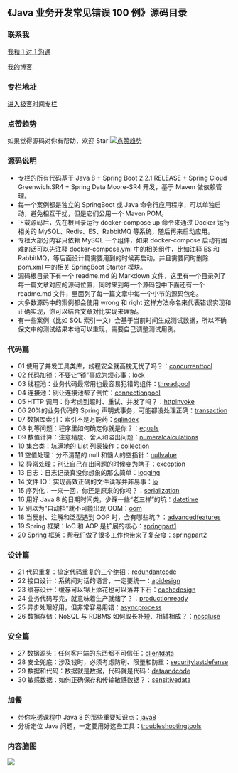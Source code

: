 ## 《Java 业务开发常见错误 100 例》源码目录

### 联系我

[我和 1 对 1 沟通](https://www.zaih.com/falcon/mentors/2by2w5y2n80)

[我的博客](https://www.cnblogs.com/lovecindywang/)

### 专栏地址

[进入极客时间专栏](https://time.geekbang.org/column/intro/294?utm_term=zeus134KG&utm_source=blog&utm_medium=zhuye)

### 点赞趋势

如果觉得源码对你有帮助，欢迎 Star
[![点赞趋势](https://starchart.cc/JosephZhu1983/java-common-mistakes.svg)](https://starchart.cc/JosephZhu1983/java-common-mistakes)

### 源码说明

- 专栏的所有代码基于 Java 8 + Spring Boot 2.2.1.RELEASE + Spring Cloud Greenwich.SR4 + Spring Data Moore-SR4 开发，基于 Maven 做依赖管理。
- 每一个案例都是独立的 SpringBoot 或 Java 命令行应用程序，可以单独启动，避免相互干扰，但是它们公用一个 Maven POM。
- 下载源码后，先在根目录运行 docker-compose up 命令来通过 Docker 运行相关的 MySQL、Redis、ES、RabbitMQ 等系统，随后再来启动应用。
- 专栏大部分内容只依赖 MySQL 一个组件，如果 docker-compose 启动有困难的话可以先注释 docker-compose.yml 中的相关组件，比如注释 ES 和 RabbitMQ，等后面设计篇需要用到的时候再启动，并且需要同时删除 pom.xml 中的相关 SpringBoot Starter 模块。
- 源码根目录下有一个 readme.md 的 Markdown 文件，这里有一个目录列了每一篇文章对应的源码位置，同时来到每一个源码包中下面还有一个 readme.md 文件，里面列了每一篇文章中每一个小节的源码包名。
- 大多数源码中的案例都会使用 wrong 和 right 这样方法命名来代表错误实现和正确实现，你可以结合文章对比实现来理解。
- 有一些案例（比如 SQL 索引一文）会基于当前时间生成测试数据，所以不确保文中的测试结果本地可以重现，需要自己调整测试用例。

### 代码篇

- 01 使用了并发工具类库，线程安全就高枕无忧了吗？：[concurrenttool](src/main/java/org/geekbang/time/commonmistakes/concurrenttool/)
- 02 代码加锁：不要让“锁”事成为烦心事：[lock](src/main/java/org/geekbang/time/commonmistakes/lock/)
- 03 线程池：业务代码最常用也最容易犯错的组件：[threadpool](src/main/java/org/geekbang/time/commonmistakes/threadpool/)
- 04 连接池：别让连接池帮了倒忙：[connectionpool](src/main/java/org/geekbang/time/commonmistakes/connectionpool/)
- 05 HTTP 调用：你考虑到超时、重试、并发了吗？：[httpinvoke](src/main/java/org/geekbang/time/commonmistakes/httpinvoke/)
- 06 20%的业务代码的 Spring 声明式事务，可能都没处理正确：[transaction](src/main/java/org/geekbang/time/commonmistakes/transaction/)
- 07 数据库索引：索引不是万能药：[sqlindex](src/main/java/org/geekbang/time/commonmistakes/sqlindex/)
- 08 判等问题：程序里如何确定你就是你？：[equals](src/main/java/org/geekbang/time/commonmistakes/equals/)
- 09 数值计算：注意精度、舍入和溢出问题：[numeralcalculations](src/main/java/org/geekbang/time/commonmistakes/numeralcalculations/)
- 10 集合类：坑满地的 List 列表操作：[collection](src/main/java/org/geekbang/time/commonmistakes/collection/)
- 11 空值处理：分不清楚的 null 和恼人的空指针：[nullvalue](src/main/java/org/geekbang/time/commonmistakes/nullvalue/)
- 12 异常处理：别让自己在出问题的时候变为瞎子：[exception](src/main/java/org/geekbang/time/commonmistakes/exception/)
- 13 日志：日志记录真没你想象的那么简单：[logging](src/main/java/org/geekbang/time/commonmistakes/logging/)
- 14 文件 IO：实现高效正确的文件读写并非易事：[io](src/main/java/org/geekbang/time/commonmistakes/io/)
- 15 序列化：一来一回，你还是原来的你吗？：[serialization](src/main/java/org/geekbang/time/commonmistakes/serialization/)
- 16 用好 Java 8 的日期时间类，少踩一些“老三样”的坑：[datetime](src/main/java/org/geekbang/time/commonmistakes/datetime/)
- 17 别以为“自动挡”就不可能出现 OOM：[oom](src/main/java/org/geekbang/time/commonmistakes/oom/)
- 18 当反射、注解和泛型遇到 OOP 时，会有哪些坑？：[advancedfeatures](src/main/java/org/geekbang/time/commonmistakes/advancedfeatures/)
- 19 Spring 框架：IoC 和 AOP 是扩展的核心：[springpart1](src/main/java/org/geekbang/time/commonmistakes/springpart1/)
- 20 Spring 框架：帮我们做了很多工作也带来了复杂度：[springpart2](src/main/java/org/geekbang/time/commonmistakes/springpart2/)

### 设计篇

- 21 代码重复：搞定代码重复的三个绝招：[redundantcode](src/main/java/org/geekbang/time/commonmistakes/redundantcode/)
- 22 接口设计：系统间对话的语言，一定要统一：[apidesign](src/main/java/org/geekbang/time/commonmistakes/apidesign/)
- 23 缓存设计：缓存可以锦上添花也可以落井下石：[cachedesign](src/main/java/org/geekbang/time/commonmistakes/cachedesign/)
- 24 业务代码写完，就意味着生产就绪了？：[productionready](src/main/java/org/geekbang/time/commonmistakes/productionready/)
- 25 异步处理好用，但非常容易用错：[asyncprocess](src/main/java/org/geekbang/time/commonmistakes/asyncprocess/)
- 26 数据存储：NoSQL 与 RDBMS 如何取长补短、相辅相成？：[nosqluse](src/main/java/org/geekbang/time/commonmistakes/nosqluse/)

### 安全篇

- 27 数据源头：任何客户端的东西都不可信任：[clientdata](src/main/java/org/geekbang/time/commonmistakes/clientdata/)
- 28 安全兜底：涉及钱时，必须考虑防刷、限量和防重：[securitylastdefense](src/main/java/org/geekbang/time/commonmistakes/securitylastdefense/)
- 29 数据和代码：数据就是数据，代码就是代码：[dataandcode](src/main/java/org/geekbang/time/commonmistakes/dataandcode/)
- 30 敏感数据：如何正确保存和传输敏感数据？：[sensitivedata](src/main/java/org/geekbang/time/commonmistakes/sensitivedata/)

### 加餐

- 带你吃透课程中 Java 8 的那些重要知识点：[java8](src/main/java/org/geekbang/time/commonmistakes/java8/)
- 分析定位 Java 问题，一定要用好这些工具：[troubleshootingtools](src/main/java/org/geekbang/time/commonmistakes/troubleshootingtools/)

### 内容脑图

![](https://assets.ng-tech.icu/item/%E8%84%91%E5%9B%BE.jpeg)
